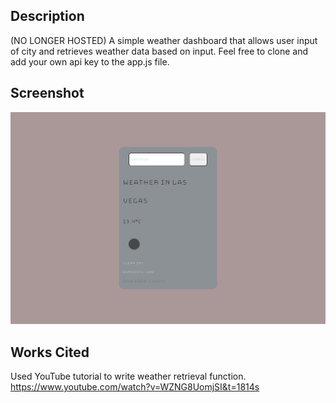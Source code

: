 ## Description

(NO LONGER HOSTED) A simple weather dashboard that allows user input of city and retrieves weather data based on input. Feel free to clone and add your own api key to the app.js file.

## Screenshot

![Screenshot of page](./weather-dashboard-screenshot.png)

## Works Cited

Used YouTube tutorial to write weather retrieval function.
https://www.youtube.com/watch?v=WZNG8UomjSI&t=1814s

